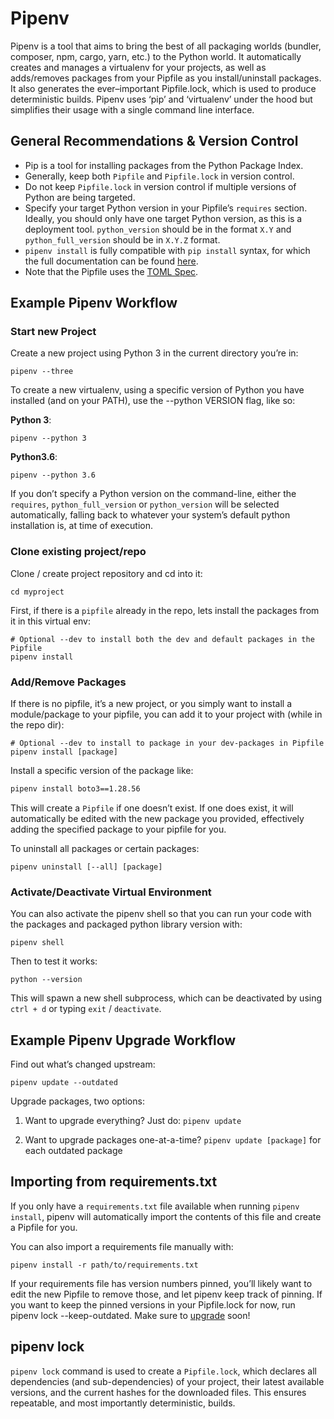# Pipenv

Pipenv is a tool that aims to bring the best of all packaging worlds (bundler, composer, npm, cargo, yarn, etc.) to the Python world. It automatically creates and manages a virtualenv for your projects, as well as adds/removes packages from your Pipfile as you install/uninstall packages. It also generates the ever–important Pipfile.lock, which is used to produce deterministic builds. Pipenv uses ‘pip’ and ‘virtualenv’ under the hood but simplifies their usage with a single command line interface.

## General Recommendations & Version Control

- Pip is a tool for installing packages from the Python Package Index.
- Generally, keep both `Pipfile` and `Pipfile.lock` in version control.
- Do not keep `Pipfile.lock` in version control if multiple versions of Python are being targeted.
- Specify your target Python version in your Pipfile’s `requires` section. Ideally, you should only have one target Python version, as this is a deployment tool. `python_version` should be in the format `X.Y` and `python_full_version` should be in `X.Y.Z` format.
- `pipenv install` is fully compatible with `pip install` syntax, for which the full documentation can be found [here](https://pip.pypa.io/en/stable/user_guide/#installing-packages).
- Note that the Pipfile uses the [TOML Spec](https://github.com/toml-lang/toml#user-content-spec).

## Example Pipenv Workflow

### Start new Project

Create a new project using Python 3 in the current directory you’re in:

```shell
pipenv --three
```

To create a new virtualenv, using a specific version of Python you have installed (and on your PATH), use the --python VERSION flag, like so:

**Python 3**:

```shell
pipenv --python 3
```

**Python3.6**:

```shell
pipenv --python 3.6
```

If you don’t specify a Python version on the command-line, either the `requires`, `python_full_version` or `python_version` will be selected automatically, falling back to whatever your system’s default python installation is, at time of execution.

### Clone existing project/repo

Clone / create project repository and cd into it:

```shell
cd myproject
```

First, if there is a `pipfile` already in the repo, lets install the packages from it in this virtual env:

```shell
# Optional --dev to install both the dev and default packages in the Pipfile
pipenv install
```

### Add/Remove Packages

If there is no pipfile, it’s a new project, or you simply want to install a module/package to your pipfile, you can add it to your project with (while in the repo dir):

```shell
# Optional --dev to install to package in your dev-packages in Pipfile
pipenv install [package]
```

Install a specific version of the package like:

```bash
pipenv install boto3==1.28.56
```

This will create a `Pipfile` if one doesn’t exist. If one does exist, it will automatically be edited with the new package you provided, effectively adding the specified package to your pipfile for you.

To uninstall all packages or certain packages:

```shell
pipenv uninstall [--all] [package]
```

### Activate/Deactivate Virtual Environment

You can also activate the pipenv shell so that you can run your code with the packages and packaged python library version with:

```shell
pipenv shell
```

Then to test it works:

```shell
python --version
```

This will spawn a new shell subprocess, which can be deactivated by using `ctrl + d` or typing `exit` / `deactivate`.

## Example Pipenv Upgrade Workflow

Find out what’s changed upstream:

```shell
pipenv update --outdated
```

Upgrade packages, two options:

1. Want to upgrade everything? Just do: `pipenv update`

2. Want to upgrade packages one-at-a-time? `pipenv update [package]` for each outdated package

## Importing from requirements.txt

If you only have a `requirements.txt` file available when running `pipenv install`, pipenv will automatically import the contents of this file and create a Pipfile for you.

You can also import a requirements file manually with:

```shell
pipenv install -r path/to/requirements.txt
```

If your requirements file has version numbers pinned, you’ll likely want to edit the new Pipfile to remove those, and let pipenv keep track of pinning. If you want to keep the pinned versions in your Pipfile.lock for now, run pipenv lock --keep-outdated. Make sure to [upgrade](https://pipenv-fork.readthedocs.io/en/latest/basics.html#initialization) soon!

## pipenv lock

`pipenv lock` command is used to create a `Pipfile.lock`, which declares all dependencies (and sub-dependencies) of your project, their latest available versions, and the current hashes for the downloaded files. This ensures repeatable, and most importantly deterministic, builds.
